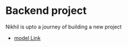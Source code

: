 # Backend project
Nikhil is upto a journey of building a new project
- [model Link](https://app.eraser.io/workspace/YtPqZ1VogxGy1jzIDkzj)